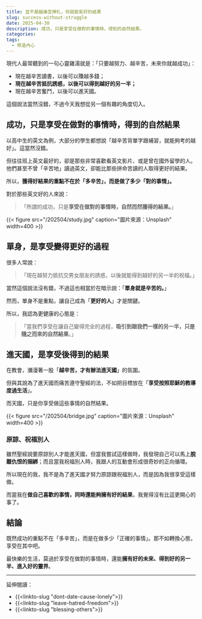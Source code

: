 ```yaml
---
title: 並不是越痛苦掙扎，你就能有好的結果
slug: success-without-struggle
date: 2025-04-30
description: 成功，只是享受在做對的事情時，得到的自然結果。
categories: 
tags:
  - 修造內心
---
```

現代人最常聽到的一句心靈雞湯就是：「只要越努力、越辛苦，未來你就越成功」：

* 現在越辛苦讀書，以後可以賺越多錢；
* **現在越辛苦抵抗誘惑，以後可以得到越好的另一半；**
* 現在越辛苦奮鬥，以後可以進天國。

這個說法當然沒錯，不過今天我想從另一個有趣的角度切入。

## 成功，只是享受在做對的事情時，得到的自然結果

以高中生的英文為例，大部分的學生都想說「越辛苦背單字跟補習，就能夠考的越好」。這當然沒錯。

但往往班上英文最好的，卻是那些非常喜歡看英文影片、或是曾在國外留學的人。他們甚至不曾「辛苦地」讀過英文，卻能比那些拼命苦讀的人取得更好的結果。

所以，**獲得好結果的重點不在於「多辛苦」，而是做了多少「對的事情」。**

對於那些英文好的人來說：

> 「所謂的成功，只是**享受在做對的事情時，自然而然獲得的結果。**」

{{< figure src="/202504/study.jpg" caption="圖片來源：Unsplash" width=400 >}}

## 單身，是享受變得更好的過程

很多人常說：

> 「現在越努力抵抗交男女朋友的誘惑，以後就能得到越好的另一半的祝福。」

當然這個說法沒有錯，不過這也相當於在暗示說：「**單身就是辛苦的。**」

然而，單身不是重點，讓自己成為「**更好的人**」才是關鍵。

所以，我認為更健康的心態是：

> 「當我們享受在讓自己變得完全的過程，**吸引到跟我們一樣的另一半，只是隨之而來的自然結果**。」

## 進天國，是享受後得到的結果

在教會，瀰漫著一股「**越辛苦，才有辦法進天國**」的氛圍。

但與其說為了進天國而痛苦遵守聖經的法，不如把目標放在「**享受按照耶穌的教導度過生活**」。

而天國，只是你享受做這些事情的自然結果。

{{< figure src="/202504/bridge.jpg" caption="圖片來源：Unsplash" width=400 >}}

### 原諒、祝福別人

雖然聖經說要原諒別人才能進天國，但當我嘗試這樣做時，我發現自己可以馬上**脫離仇恨的捆綁**；而且當我祝福別人時，我跟人的互動會形成很奇妙的正向循環。

所以現在的我，我不是為了進天國才努力原諒跟祝福別人，而是因為我很享受這樣做。

而當我在**做自己喜歡的事情，同時還能夠擁有好的結果**，我覺得沒有比這更開心的事了。

## 結論

既然成功的重點不在「多辛苦」，而是在做多少「正確的事情」。那不如轉換心態，享受在其中吧。

最快樂的生活，莫過於享受在做對的事情時，還能**擁有好的未來、得到好的另一半、進入好的靈界**。

---

延伸閱讀：

- {{<linkto-slug "dont-date-cause-lonely">}}
- {{<linkto-slug "leave-hatred-freedom">}}
- {{<linkto-slug "blessing-others">}}

